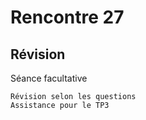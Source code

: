 # Rencontre 27


## Révision
Séance facultative

    Révision selon les questions
    Assistance pour le TP3

